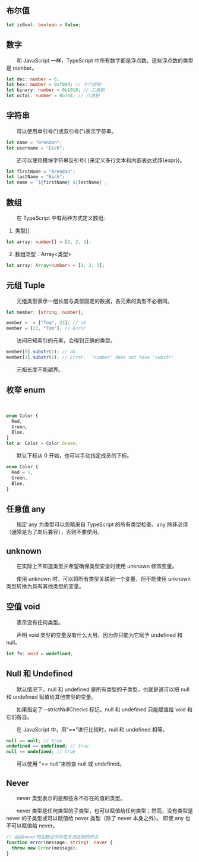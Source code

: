 ## 布尔值

```ts
let isBool: boolean = false;
```

## 数字

&emsp;&emsp;和 JavaScript 一样，TypeScript 中所有数字都是浮点数。这些浮点数的类型是 number。

```ts
let dec: number = 6;
let hex: number = 0xf00d; // 十六进制
let binary: number = 0b1010; // 二进制
let octal: number = 0o744; // 八进制
```

## 字符串

&emsp;&emsp;可以使用单引号(')或双引号(")表示字符串。

```ts
let name = "Brendan";
let username = "Eich";
```

&emsp;&emsp;还可以使用模块字符串反引号(`)来定义多行文本和内嵌表达式(\${expr})。

```ts
let firstName = "Brendan";
let lastName = "Eich";
let name = `${firstName} ${lastName}`;
```

## 数组

&emsp;&emsp;在 TypeScript 中有两种方式定义数组:

1. 类型[]

```ts
let array: number[] = [1, 2, 3];
```

2. 数组泛型：Array<类型>

```ts
let array: Array<number> = [1, 2, 3];
```

## 元组 Tuple

&emsp;&emsp;元组类型表示一组长度与类型固定的数据，各元素的类型不必相同。

```ts
let member: [string, number];

member =  = ["Tom", 23]; // ok
member = [23, "Tom"]; // Error
```

&emsp;&emsp;访问已知索引的元素，会得到正确的类型。

```ts
member[0].substr(1); // ok
member[1].substr(1); // Error,  'number' does not have 'substr'
```

&emsp;&emsp;元祖长度不能越界。

## 枚举 enum

&emsp;&emsp;

```ts
enum Color {
  Red,
  Green,
  Blue,
}
let a: Color = Color.Green;
```

&emsp;&emsp;默认下标从 0 开始，也可以手动指定成员的下标。

```ts
enum Color {
  Red = 1,
  Green,
  Blue,
}
```

## 任意值 any

&emsp;&emsp;指定 any 为类型可以忽略来自 TypeScript 的所有类型检查。any 除非必须（通常是为了向后兼容），否则不要使用。

## unknown

&emsp;&emsp;在实际上不知道类型并希望确保类型安全时使用 unknown 修饰变量。

&emsp;&emsp;使用 unknown 时，可以将所有类型关联到一个变量，但不能使用 unknown 类型转换为具有其他类型的变量。

## 空值 void

&emsp;&emsp;表示没有任何类型。

&emsp;&emsp;声明 void 类型的变量没有什么大用，因为你只能为它赋予 undefined 和 null。

```ts
let fn: void = undefined;
```

## Null 和 Undefined

&emsp;&emsp;默认情况下，null 和 undefined 是所有类型的子类型，也就是说可以把 null 和 undefined 赋值给其他类型的变量。

&emsp;&emsp;如果指定了--strictNullChecks 标记，null 和 undefined 只能赋值给 void 和它们各自。

&emsp;&emsp;在 JavaScript 中，用“==”进行比较时，null 和 undefined 相等。

```js
null == null; // true
undefined == undefined; // true
null == undefined; // true
```

&emsp;&emsp;可以使用 "== null"来检查 null 或 undefined。

## Never

&emsp;&emsp;never 类型表示的是那些永不存在的值的类型。

&emsp;&emsp;never 类型是任何类型的子类型，也可以赋值给任何类型；然而，没有类型是 never 的子类型或可以赋值给 never 类型（除了 never 本身之外）。 即使 any 也不可以赋值给 never。

```ts
// 返回never的函数必须存在无法达到的终点
function error(message: string): never {
  throw new Error(message);
}
```

